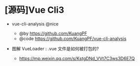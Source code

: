 # [源码]Vue Cli3

- vue-cli-analysis @nice
    - @by https://github.com/KuangPF
    - @code https://github.com/KuangPF/vue-cli-analysis

- 图解 VueLoader : .vue 文件是如何被打包的?
  - https://mp.weixin.qq.com/s/KstgDNd_VVt7C3ws3D6E7Q
